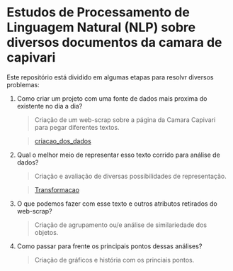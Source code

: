 # Estudos de Processamento de Linguagem Natural (NLP) sobre diversos documentos da camara de capivari

Este repositório está dividido em algumas etapas para resolvr diversos problemas:

1. Como criar um projeto com uma fonte de dados mais proxima do existente no dia a dia?
   > Criação de um web-scrap sobre a página da Camara Capivari para pegar diferentes textos.
   
   > [criacao_dos_dados](https://github.com/leoferro/analise_textual_capivari/blob/main/criacao_dos_dados.ipynb)
2. Qual o melhor meio de representar esso texto corrido para análise de dados?
   > Criação e avaliação de diversas possibilidades de representação.
   
   > [Transformacao](https://github.com/leoferro/analise_textual_capivari/blob/main/Transformacao.ipynb)
3. O que podemos fazer com esse texto e outros atributos retirados do web-scrap?
   > Criação de agrupamento ou/e análise de similariedade dos objetos.
4. Como passar para frente os principais pontos dessas análises?
   > Criação de gráficos e história com os princiais pontos.


